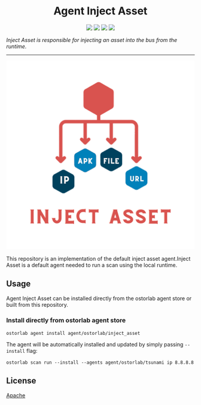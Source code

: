 
<h1 align="center">Agent Inject Asset</h1>

<p align="center">
<img src="https://img.shields.io/badge/License-Apache_2.0-brightgreen.svg">
<img src="https://img.shields.io/github/languages/top/ostorlab/agent_inject_asset">
<img src="https://img.shields.io/github/stars/ostorlab/agent_inject_asset">
<img src="https://img.shields.io/badge/PRs-welcome-brightgreen.svg">
</p>

_Inject Asset is responsible for injecting an asset into the bus from the runtime._

---

<p align="center">
<img src="https://raw.githubusercontent.com/Ostorlab/agent_inject_asset/main/images/logo.png" alt="agent_inject_asset" />
</p>

This repository is an implementation of the default inject asset agent.Inject Asset is a default agent needed to run a scan using the local runtime.

## Usage

Agent Inject Asset can be installed directly from the ostorlab agent store or built from this repository.

 ### Install directly from ostorlab agent store

 ```shell
 ostorlab agent install agent/ostorlab/inject_asset
 ```
The agent will be automatically installed and updated by simply passing `--install` flag:

```shell
ostorlab scan run --install --agents agent/ostorlab/tsunami ip 8.8.8.8
```

## License
[Apache](./LICENSE)
